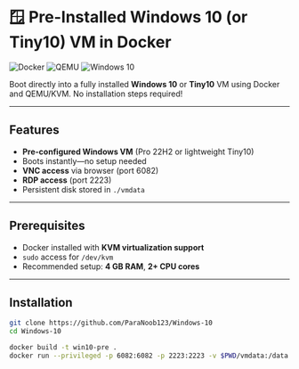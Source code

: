 # 🪟 Pre-Installed Windows 10 (or Tiny10) VM in Docker

![Docker](https://img.shields.io/badge/Docker-2CA5E0?style=for-the-badge&logo=docker&logoColor=white)
![QEMU](https://img.shields.io/badge/QEMU-FF6600?style=for-the-badge&logo=qemu&logoColor=white)
![Windows 10](https://img.shields.io/badge/Windows%2010-0078D6?style=for-the-badge&logo=windows&logoColor=white)

Boot directly into a fully installed **Windows 10** or **Tiny10** VM using Docker and QEMU/KVM. No installation steps required!

---

## Features

-  **Pre-configured Windows VM** (Pro 22H2 or lightweight Tiny10)
-  Boots instantly—no setup needed
-  **VNC access** via browser (port 6082)
-  **RDP access** (port 2223)
-  Persistent disk stored in `./vmdata`

---

## Prerequisites

- Docker installed with **KVM virtualization support**
- `sudo` access for `/dev/kvm`
- Recommended setup: **4 GB RAM**, **2+ CPU cores**

---

## Installation

```bash
git clone https://github.com/ParaNoob123/Windows-10
cd Windows-10

docker build -t win10-pre .
docker run --privileged -p 6082:6082 -p 2223:2223 -v $PWD/vmdata:/data win10-pre
